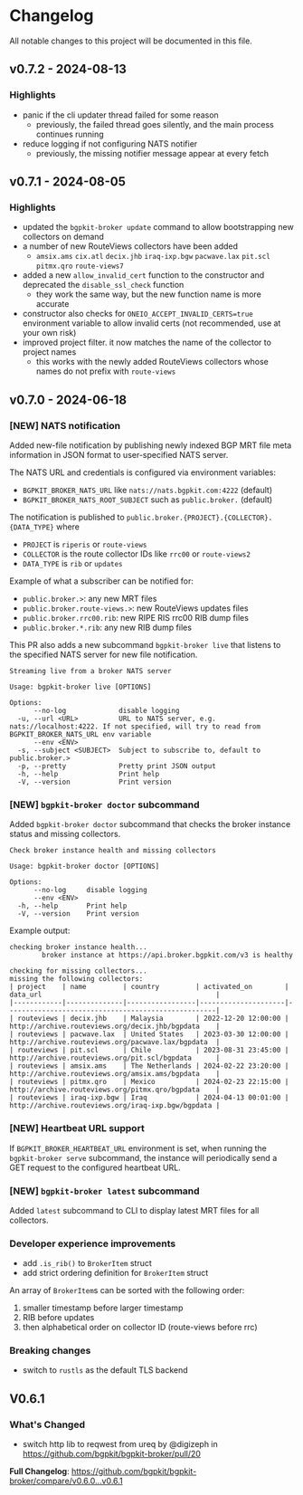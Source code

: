 # Changelog

All notable changes to this project will be documented in this file.

## v0.7.2 - 2024-08-13

### Highlights

* panic if the cli updater thread failed for some reason
    * previously, the failed thread goes silently, and the main process continues running
* reduce logging if not configuring NATS notifier
    * previously, the missing notifier message appear at every fetch

## v0.7.1 - 2024-08-05

### Highlights

* updated the `bgpkit-broker update` command to allow bootstrapping new collectors on demand
* a number of new RouteViews collectors have been added
    * `amsix.ams` `cix.atl` `decix.jhb` `iraq-ixp.bgw` `pacwave.lax` `pit.scl` `pitmx.qro` `route-views7`
* added a new `allow_invalid_cert` function to the constructor and deprecated the `disable_ssl_check` function
    * they work the same way, but the new function name is more accurate
* constructor also checks for `ONEIO_ACCEPT_INVALID_CERTS=true` environment variable to allow invalid certs (not
  recommended, use at your own risk)
* improved project filter. it now matches the name of the collector to project names
    * this works with the newly added RouteViews collectors whose names do not prefix with `route-views`

## v0.7.0 - 2024-06-18

### [NEW] NATS notification

Added new-file notification by publishing newly indexed BGP MRT file meta information in JSON format to user-specified
NATS server.

The NATS URL and credentials is configured via environment variables:

* `BGPKIT_BROKER_NATS_URL` like `nats://nats.bgpkit.com:4222` (default)
* `BGPKIT_BROKER_NATS_ROOT_SUBJECT` such as `public.broker.` (default)

The notification is published to `public.broker.{PROJECT}.{COLLECTOR}.{DATA_TYPE}` where

* `PROJECT` is `riperis` or `route-views`
* `COLLECTOR` is the route collector IDs like `rrc00` or `route-views2`
* `DATA_TYPE` is `rib` or `updates`

Example of what a subscriber can be notified for:

* `public.broker.>`: any new MRT files
* `public.broker.route-views.>`: new RouteViews updates files
* `public.broker.rrc00.rib`: new RIPE RIS rrc00 RIB dump files
* `public.broker.*.rib`: any new RIB dump files

This PR also adds a new subcommand `bgpkit-broker live` that listens to the specified NATS server for new file
notification.

```
Streaming live from a broker NATS server

Usage: bgpkit-broker live [OPTIONS]

Options:
      --no-log             disable logging
  -u, --url <URL>          URL to NATS server, e.g. nats://localhost:4222. If not specified, will try to read from BGPKIT_BROKER_NATS_URL env variable
      --env <ENV>          
  -s, --subject <SUBJECT>  Subject to subscribe to, default to public.broker.>
  -p, --pretty             Pretty print JSON output
  -h, --help               Print help
  -V, --version            Print version
```

### [NEW] `bgpkit-broker doctor` subcommand

Added `bgpkit-broker doctor` subcommand that checks the broker instance status and missing collectors.

```text
Check broker instance health and missing collectors

Usage: bgpkit-broker doctor [OPTIONS]

Options:
      --no-log     disable logging
      --env <ENV>  
  -h, --help       Print help
  -V, --version    Print version
```

Example output:

```text
checking broker instance health...
        broker instance at https://api.broker.bgpkit.com/v3 is healthy

checking for missing collectors...
missing the following collectors:
| project    | name         | country         | activated_on        | data_url                                           |
|------------|--------------|-----------------|---------------------|----------------------------------------------------|
| routeviews | decix.jhb    | Malaysia        | 2022-12-20 12:00:00 | http://archive.routeviews.org/decix.jhb/bgpdata    |
| routeviews | pacwave.lax  | United States   | 2023-03-30 12:00:00 | http://archive.routeviews.org/pacwave.lax/bgpdata  |
| routeviews | pit.scl      | Chile           | 2023-08-31 23:45:00 | http://archive.routeviews.org/pit.scl/bgpdata      |
| routeviews | amsix.ams    | The Netherlands | 2024-02-22 23:20:00 | http://archive.routeviews.org/amsix.ams/bgpdata    |
| routeviews | pitmx.qro    | Mexico          | 2024-02-23 22:15:00 | http://archive.routeviews.org/pitmx.qro/bgpdata    |
| routeviews | iraq-ixp.bgw | Iraq            | 2024-04-13 00:01:00 | http://archive.routeviews.org/iraq-ixp.bgw/bgpdata |
```

### [NEW] Heartbeat URL support

If `BGPKIT_BROKER_HEARTBEAT_URL` environment is set, when running the `bgpkit-broker serve` subcommand, the instance
will periodically send a GET request to the configured heartbeat URL.

### [NEW] `bgpkit-broker latest` subcommand

Added `latest` subcommand to CLI to display latest MRT files for all collectors.

### Developer experience improvements

- add `.is_rib()` to `BrokerItem` struct
- add strict ordering definition for `BrokerItem` struct

An array of `BrokerItem`s can be sorted with the following order:

1. smaller timestamp before larger timestamp
2. RIB before updates
3. then alphabetical order on collector ID (route-views before rrc)

### Breaking changes

- switch to `rustls` as the default TLS backend

## V0.6.1

### What's Changed

* switch http lib to reqwest from ureq by @digizeph in https://github.com/bgpkit/bgpkit-broker/pull/20

**Full Changelog**: https://github.com/bgpkit/bgpkit-broker/compare/v0.6.0...v0.6.1